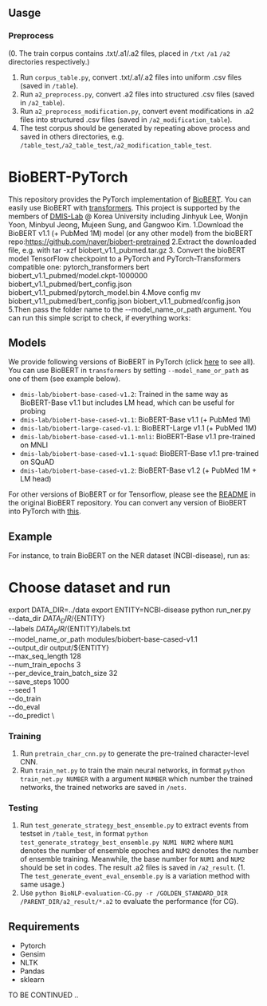 ## Uasge

### Preprocess
(0. The train corpus contains .txt/.a1/.a2 files, placed in `/txt` `/a1` `/a2` directories respectively.)
1. Run `corpus_table.py`, convert .txt/.a1/.a2 files into uniform .csv files (saved in `/table`).
2. Run `a2_preprocess.py`, convert .a2 files into structured .csv files (saved in `/a2_table`).
3. Run `a2_preprocess_modification.py`, convert event modifications in .a2 files into structured .csv files (saved in `/a2_modification_table`).
4. The test corpus should be generated by repeating above process and saved in others directories, e.g. `/table_test`,`/a2_table_test`,`/a2_modification_table_test`.


# BioBERT-PyTorch
This repository provides the PyTorch implementation of [BioBERT](https://academic.oup.com/bioinformatics/article/36/4/1234/5566506).
You can easily use BioBERT with [transformers](https://github.com/huggingface/transformers).
This project is supported by the members of [DMIS-Lab](https://dmis.korea.ac.kr/) @ Korea University including Jinhyuk Lee, Wonjin Yoon, Minbyul Jeong, Mujeen Sung, and Gangwoo Kim.
1.Download the BioBERT v1.1 (+ PubMed 1M) model (or any other model) from the bioBERT repo:https://github.com/naver/biobert-pretrained
2.Extract the downloaded file, e.g. with tar -xzf biobert_v1.1_pubmed.tar.gz
3. Convert the bioBERT model TensorFlow checkpoint to a PyTorch and PyTorch-Transformers compatible one: pytorch_transformers bert biobert_v1.1_pubmed/model.ckpt-1000000 biobert_v1.1_pubmed/bert_config.json biobert_v1.1_pubmed/pytorch_model.bin
4.Move config mv biobert_v1.1_pubmed/bert_config.json biobert_v1.1_pubmed/config.json
5.Then pass the folder name to the --model_name_or_path argument. You can run this simple script to check, if everything works:

## Models
We provide following versions of BioBERT in PyTorch (click [here](https://huggingface.co/dmis-lab) to see all).
You can use BioBERT in `transformers` by setting `--model_name_or_path` as one of them (see example below).
* `dmis-lab/biobert-base-cased-v1.2`: Trained in the same way as BioBERT-Base v1.1 but includes LM head, which can be useful for probing
* `dmis-lab/biobert-base-cased-v1.1`: BioBERT-Base v1.1 (+ PubMed 1M)
* `dmis-lab/biobert-large-cased-v1.1`: BioBERT-Large v1.1 (+ PubMed 1M)
* `dmis-lab/biobert-base-cased-v1.1-mnli`: BioBERT-Base v1.1 pre-trained on MNLI
* `dmis-lab/biobert-base-cased-v1.1-squad`: BioBERT-Base v1.1 pre-trained on SQuAD
* `dmis-lab/biobert-base-cased-v1.2`: BioBERT-Base v1.2 (+ PubMed 1M + LM head)

For other versions of BioBERT or for Tensorflow, please see the [README](https://github.com/dmis-lab/biobert) in the original BioBERT repository.
You can convert any version of BioBERT into PyTorch with [this](https://github.com/huggingface/transformers/blob/v3.5.1/src/transformers/convert_bert_original_tf_checkpoint_to_pytorch.py).

## Example
For instance, to train BioBERT on the NER dataset (NCBI-disease), run as:


# Choose dataset and run
export DATA_DIR=../data
export ENTITY=NCBI-disease
python run_ner.py \
    --data_dir ${DATA_DIR}/${ENTITY} \
    --labels ${DATA_DIR}/${ENTITY}/labels.txt \
    --model_name_or_path modules/biobert-base-cased-v1.1 \
    --output_dir output/${ENTITY} \
    --max_seq_length 128 \
    --num_train_epochs 3 \
    --per_device_train_batch_size 32 \
    --save_steps 1000 \
    --seed 1 \
    --do_train \
    --do_eval \
    --do_predict \
### Training
1. Run `pretrain_char_cnn.py` to generate the pre-trained character-level CNN.
2. Run `train_net.py` to train the main neural networks, in format `python train_net.py NUMBER` with a argument `NUMBER` which number the trained networks, the trained networks are saved in `/nets`.

### Testing
1. Run `test_generate_strategy_best_ensemble.py` to extract events from testset in `/table_test`, in format `python test_generate_strategy_best_ensemble.py NUM1 NUM2` where `NUM1` denotes the number of ensemble epoches and `NUM2` denotes the number of ensemble training. Meanwhile, the base number for `NUM1` and `NUM2` should be set in codes. The result .a2 files is saved in `/a2_result`.
(1. The `test_generate_event_eval_ensemble.py` is a variation method with same usage.)
2. Use `python BioNLP-evaluation-CG.py -r /GOLDEN_STANDARD_DIR /PARENT_DIR/a2_result/*.a2` to evaluate the performance (for CG).

## Requirements
* Pytorch
* Gensim
* NLTK
* Pandas
* sklearn

TO BE CONTINUED ..
